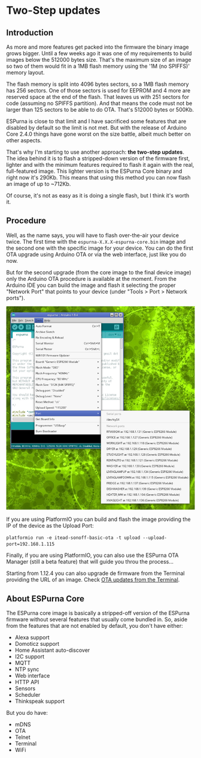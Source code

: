 # Two-Step updates

## Introduction

As more and more features get packed into the firmware the binary image grows bigger. Until a few weeks ago it was one of my requirements to build images below the 512000 bytes size. That's the maximum size of an image so two of them would fit in a 1MB flash memory using the '1M (no SPIFFS)' memory layout.

The flash memory is split into 4096 bytes sectors, so a 1MB flash memory has 256 sectors. One of those sectors is used for EEPROM and 4 more are reserved space at the end of the flash. That leaves us with 251 sectors for code (assuming no SPIFFS partition). And that means the code must not be larger than 125 sectors to be able to do OTA. That's 512000 bytes or 500Kb.

ESPurna is close to that limit and I have sacrificed some features that are disabled by default so the limit is not met. But with the release of Arduino Core 2.4.0 things have gone worst on the size battle, albeit much better on other aspects.

That's why I'm starting to use another approach: **the two-step updates**. The idea behind it is to flash a stripped-down version of the firmware first, lighter and with the minimum features required to flash it again with the real, full-featured image. This lighter version is the ESPurna Core binary and right now it's 290Kb. This means that using this method you can now flash an image of up to ~712Kb.

Of course, it's not as easy as it is doing a single flash, but I think it's worth it.

## Procedure

Well, as the name says, you will have to flash over-the-air your device twice. The first time with the `espurna-X.X.X-espurna-core.bin` image and the second one with the specific image for your device. You can do the first OTA upgrade using Arduino OTA or via the web interface, just like you do now.

But for the second upgrade (from the core image to the final device image) only the Arduino OTA procedure is available at the moment. From the Arduino IDE you can build the image and flash it selecting the proper "Network Port" that points to your device (under "Tools > Port > Network ports").

![Arduino OTA](images/arduino/arduino-ota.jpg)

If you are using PlatformIO you can build and flash the image providing the IP of the device as the Upload Port:

`platformio run -e itead-sonoff-basic-ota -t upload --upload-port=192.168.1.115`

Finally, if you are using PlatformIO, you can also use the ESPurna OTA Manager (still a beta feature) that will guide you throu the process...

Starting from 1.12.4 you can also upgrade de firmware from the Terminal providing the URL of an image. Check [OTA updates from the Terminal](https://github.com/xoseperez/espurna/wiki/OTA#updating-from-the-terminal).

## About ESPurna Core

The ESPurna core image is basically a stripped-off version of the ESPurna firmware without several features that usually come bundled in. So, aside from the features that are not enabled by default, you don't have either:

* Alexa support
* Domoticz support
* Home Assistant auto-discover
* I2C support
* MQTT
* NTP sync
* Web interface
* HTTP API
* Sensors
* Scheduler
* Thinkspeak support

But you do have: 

* mDNS
* OTA
* Telnet
* Terminal
* WiFi
